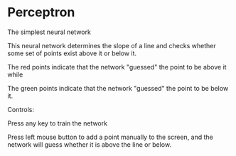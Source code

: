 # Perceptron
The simplest neural network

This neural network determines the slope of a line and checks whether some set of points exist above it or below it.

The red points indicate that the network "guessed" the point to be above it while 

The green points indicate that the network "guessed" the point to be below it.

Controls:

Press any key to train the network

Press left mouse button to add a point manually to the screen, and the network will guess whether it is above the line or below.

